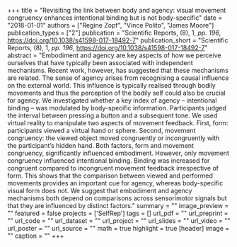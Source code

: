+++
title = "Revisiting the link between body and agency: visual movement congruency enhances intentional binding but is not body-specific"
date = "2018-01-01"
authors = ["Regine Zopf", "Vince Polito", "James Moore"]
publication_types = ["2"]
publication = "Scientific Reports, (8), 1, _pp. 196_, https://doi.org/10.1038/s41598-017-18492-7"
publication_short = "Scientific Reports, (8), 1, _pp. 196_, https://doi.org/10.1038/s41598-017-18492-7"
abstract = "Embodiment and agency are key aspects of how we perceive ourselves that have typically been associated with independent mechanisms. Recent work, however, has suggested that these mechanisms are related. The sense of agency arises from recognising a causal influence on the external world. This influence is typically realised through bodily movements and thus the perception of the bodily self could also be crucial for agency. We investigated whether a key index of agency – intentional binding – was modulated by body-specific information. Participants judged the interval between pressing a button and a subsequent tone. We used virtual reality to manipulate two aspects of movement feedback. First, form: participants viewed a virtual hand or sphere. Second, movement congruency: the viewed object moved congruently or incongruently with the participant’s hidden hand. Both factors, form and movement congruency, significantly influenced embodiment. However, only movement congruency influenced intentional binding. Binding was increased for congruent compared to incongruent movement feedback irrespective of form. This shows that the comparison between viewed and performed movements provides an important cue for agency, whereas body-specific visual form does not. We suggest that embodiment and agency mechanisms both depend on comparisons across sensorimotor signals but that they are influenced by distinct factors."
summary = ""
image_preview = ""
featured = false
projects = ['SelfRep']
tags = []
url_pdf = ""
url_preprint = ""
url_code = ""
url_dataset = ""
url_project = ""
url_slides = ""
url_video = ""
url_poster = ""
url_source = ""
math = true
highlight = true
[header]
image = ""
caption = ""
+++
